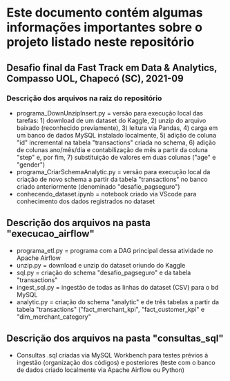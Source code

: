 # Este documento contém algumas informações importantes sobre o projeto listado neste repositório

## Desafio final da Fast Track em Data & Analytics, Compasso UOL, Chapecó (SC), 2021-09

### Descrição dos arquivos na raiz do repositório
* programa_DownUnzipInsert.py = versão para execução local das tarefas: 1) download de um dataset do Kaggle, 2) unzip do arquivo baixado (reconhecido previamente), 3) leitura via Pandas, 4) carga em um banco de dados MySQL instalado localmente, 5) adição de coluna "id" incremental na tabela "transactions" criada no schema, 6) adição de colunas ano/mês/dia e contabilização de mês a partir da coluna "step" e, por fim, 7) substituição de valores em duas colunas ("age" e "gender")
* programa_CriarSchemaAnalytic.py = versão para execução local da criação de novo schema a partir da tabela "transactions" no banco criado anteriormente (denominado "desafio_pagseguro")
* conhecendo_dataset.ipynb = notebook criado via VScode para conhecimento dos dados registrados no dataset

## Descrição dos arquivos na pasta "execucao_airflow"
* programa_etl.py = programa com a DAG principal dessa atividade no Apache Airflow
* unzip.py = download e unzip do dataset oriundo do Kaggle
* sql.py = criação do schema "desafio_pagseguro" e da tabela "transactions"
* ingest_sql.py = ingestão de todas as linhas do dataset (CSV) para o bd MySQL
* analytic.py = criação do schema "analytic" e de três tabelas a partir da tabela "transactions" ("fact_merchant_kpi", "fact_customer_kpi" e "dim_merchant_category"

## Descrição dos arquivos na pasta "consultas_sql"
* Consultas .sql criadas via MySQL Workbench para testes prévios à ingestão (organização dos códigos) e posteriores (teste com o banco de dados criado localmente via Apache Airflow ou Python)